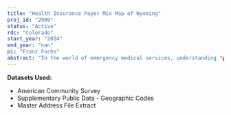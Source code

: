 ```yaml
---
title: "Health Insurance Payer Mix Map of Wyoming"
proj_id: "2909"
status: "Active"
rdc: "Colorado"
start_year: "2024"
end_year: "nan"
pi: "Franz Fuchs"
abstract: "In the world of emergency medical services, understanding "payer mix" -- i.e., the percentage of patients that are uninsured, covered by public programs, or privately insured -- can help public health departments make informed decisions about how to allocate resources like ambulatory services. However, detailed estimates of the relevant population characteristics at sufficient levels of geographic granularity carry disclosure risks that threaten respondent confidentiality, when produced using standard methodological approaches. This project aims to produce a block group-level map of the payer mix by relevant sociodemographic groups for the State of Wyoming, in coordination with the State's Department of Health, from 10-year pooled American Community Survey data by using Bayesian hierarchical generalized additive models. The resulting estimates will allow the State to proceed with data-informed health policy decisions while upholding disclosure protections and providing a roadmap for how Census might produce similar estimates from geographic areas with small populations in the future."
---
```


**Datasets Used:**

  - American Community Survey 
  - Supplementary Public Data - Geographic Codes 
  - Master Address File Extract 

